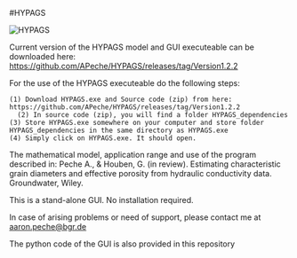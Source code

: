 #HYPAGS

![HYPAGS](https://user-images.githubusercontent.com/11518814/185891201-7e94ed60-8650-43b2-91f9-ee290c9effe9.png)


Current version of the HYPAGS model and GUI executeable can be downloaded here:
https://github.com/APeche/HYPAGS/releases/tag/Version1.2.2

For the use of the HYPAGS executeable do the following steps:

    (1) Download HYPAGS.exe and Source code (zip) from here: https://github.com/APeche/HYPAGS/releases/tag/Version1.2.2
	  (2) In source code (zip), you will find a folder HYPAGS_dependencies
    (3) Store HYPAGS.exe somewhere on your computer and store folder HYPAGS_dependencies in the same directory as HYPAGS.exe
    (4) Simply click on HYPAGS.exe. It should open. 
	
	
The mathematical model, application range and use of the program described in:
Peche A., & Houben, G. (in review). Estimating characteristic grain diameters and effective porosity from hydraulic conductivity data. Groundwater, Wiley.

This is a stand-alone GUI. No installation required.

In case of arising problems or need of support, please contact me at aaron.peche@bgr.de

The python code of the GUI is also provided in this repository
